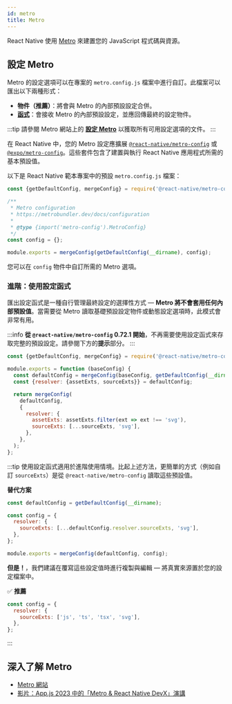 ```yaml
---
id: metro
title: Metro
---
```


React Native 使用 [Metro](https://metrobundler.dev/) 來建置您的 JavaScript 程式碼與資源。

## 設定 Metro

Metro 的設定選項可以在專案的 `metro.config.js` 檔案中進行自訂。此檔案可以匯出以下兩種形式：

- **物件（推薦）**：將會與 Metro 的內部預設設定合併。
- [**函式**](#advanced-using-a-config-function)：會接收 Metro 的內部預設設定，並應回傳最終的設定物件。

:::tip
請參閱 Metro 網站上的 [**設定 Metro**](https://metrobundler.dev/docs/configuration) 以獲取所有可用設定選項的文件。
:::

在 React Native 中，您的 Metro 設定應擴展 [`@react-native/metro-config`](https://www.npmjs.com/package/@react-native/metro-config) 或 [`@expo/metro-config`](https://www.npmjs.com/package/@expo/metro-config)。這些套件包含了建置與執行 React Native 應用程式所需的基本預設值。

以下是 React Native 範本專案中的預設 `metro.config.js` 檔案：

<!-- prettier-ignore -->

```js
const {getDefaultConfig, mergeConfig} = require('@react-native/metro-config');

/**
 * Metro configuration
 * https://metrobundler.dev/docs/configuration
 *
 * @type {import('metro-config').MetroConfig}
 */
const config = {};

module.exports = mergeConfig(getDefaultConfig(__dirname), config);
```

您可以在 `config` 物件中自訂所需的 Metro 選項。

### 進階：使用設定函式

匯出設定函式是一種自行管理最終設定的選擇性方式 — **Metro 將不會套用任何內部預設值**。當需要從 Metro 讀取基礎預設設定物件或動態設定選項時，此模式會非常有用。

:::info
**從 `@react-native/metro-config` 0.72.1 開始**，不再需要使用設定函式來存取完整的預設設定。請參閱下方的**提示**部分。
:::

<!-- prettier-ignore -->

```js
const {getDefaultConfig, mergeConfig} = require('@react-native/metro-config');

module.exports = function (baseConfig) {
  const defaultConfig = mergeConfig(baseConfig, getDefaultConfig(__dirname));
  const {resolver: {assetExts, sourceExts}} = defaultConfig;

  return mergeConfig(
    defaultConfig,
    {
      resolver: {
        assetExts: assetExts.filter(ext => ext !== 'svg'),
        sourceExts: [...sourceExts, 'svg'],
      },
    },
  );
};
```

:::tip
使用設定函式適用於進階使用情境。比起上述方法，更簡單的方式（例如自訂 `sourceExts`）是從 `@react-native/metro-config` 讀取這些預設值。

**替代方案**

<!-- prettier-ignore -->
```js
const defaultConfig = getDefaultConfig(__dirname);

const config = {
  resolver: {
    sourceExts: [...defaultConfig.resolver.sourceExts, 'svg'],
  },
};

module.exports = mergeConfig(defaultConfig, config);
```

**但是！**，我們建議在覆寫這些設定值時進行複製與編輯 — 將真實來源置於您的設定檔案中。

✅ **推薦**

<!-- prettier-ignore -->
```js
const config = {
  resolver: {
    sourceExts: ['js', 'ts', 'tsx', 'svg'],
  },
};
```

:::

## 深入了解 Metro

- [Metro 網站](https://metrobundler.dev/)
- [影片：App.js 2023 中的「Metro & React Native DevX」演講](https://www.youtube.com/watch?v=c9D4pg0y9cI)